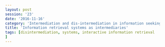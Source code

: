 ```yaml
--- 
layout: post 
session: '23' 
date: '2016-11-16' 
category: 'Intermediation and dis-intermediation in information seeking' 
title: 'Information retrieval systems as intermediaries' 
tags: [disintermediation, systems, interactive information retrieval
] 
--- 
```


<excerpt/>
